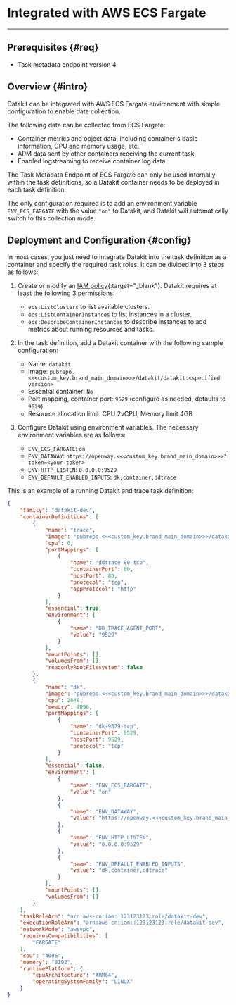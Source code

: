 
# Integrated with AWS ECS Fargate
---

## Prerequisites {#req}

- Task metadata endpoint version 4

## Overview {#intro}

Datakit can be integrated with AWS ECS Fargate environment with simple configuration to enable data collection.

The following data can be collected from ECS Fargate:

- Container metrics and object data, including container's basic information, CPU and memory usage, etc.
- APM data sent by other containers receiving the current task
- Enabled logstreaming to receive container log data

The Task Metadata Endpoint of ECS Fargate can only be used internally within the task definitions, so a Datakit container needs to be deployed in each task definition.

The only configuration required is to add an environment variable `ENV_ECS_FARGATE` with the value `"on"` to Datakit, and Datakit will automatically switch to this collection mode.

## Deployment and Configuration {#config}

In most cases, you just need to integrate Datakit into the task definition as a container and specify the required task roles. It can be divided into 3 steps as follows:

1. Create or modify an [IAM policy](https://docs.aws.amazon.com/zh_cn/IAM/latest/UserGuide/introduction.html){:target="_blank"}. Datakit requires at least the following 3 permissions:

    - `ecs:ListClusters` to list available clusters.
    - `ecs:ListContainerInstances` to list instances in a cluster.
    - `ecs:DescribeContainerInstances` to describe instances to add metrics about running resources and tasks.

1. In the task definition, add a Datakit container with the following sample configuration:

    - Name: `datakit`
    - Image: `pubrepo.<<<custom_key.brand_main_domain>>>/datakit/datakit:<specified version>`
    - Essential container: `No`
    - Port mapping, container port: `9529` (configure as needed, defaults to `9529`)
    - Resource allocation limit: CPU 2vCPU, Memory limit 4GB

1. Configure Datakit using environment variables. The necessary environment variables are as follows:

    - `ENV_ECS_FARGATE`: `on`
    - `ENV_DATAWAY`: `https://openway.<<<custom_key.brand_main_domain>>>?token=<your-token>`
    - `ENV_HTTP_LISTEN`: `0.0.0.0:9529`
    - `ENV_DEFAULT_ENABLED_INPUTS`: `dk,container,ddtrace`

This is an example of a running Datakit and trace task definition:

```json
{
    "family": "datakit-dev",
    "containerDefinitions": [
        {
            "name": "trace",
            "image": "pubrepo.<<<custom_key.brand_main_domain>>>/datakit-dev/ddtrace-golang-demo:v1",
            "cpu": 0,
            "portMappings": [
                {
                    "name": "ddtrace-80-tcp",
                    "containerPort": 80,
                    "hostPort": 80,
                    "protocol": "tcp",
                    "appProtocol": "http"
                }
            ],
            "essential": true,
            "environment": [
                {
                    "name": "DD_TRACE_AGENT_PORT",
                    "value": "9529"
                }
            ],
            "mountPoints": [],
            "volumesFrom": [],
            "readonlyRootFilesystem": false
        },
        {
            "name": "dk",
            "image": "pubrepo.<<<custom_key.brand_main_domain>>>/datakit/datakit:1.21.0",
            "cpu": 2048,
            "memory": 4096,
            "portMappings": [
                {
                    "name": "dk-9529-tcp",
                    "containerPort": 9529,
                    "hostPort": 9529,
                    "protocol": "tcp"
                }
            ],
            "essential": false,
            "environment": [
                {
                    "name": "ENV_ECS_FARGATE",
                    "value": "on"
                },
                {
                    "name": "ENV_DATAWAY",
                    "value": "https://openway.<<<custom_key.brand_main_domain>>>?token=<YOUR-WORKSPACE-TOKEN>"
                },
                {
                    "name": "ENV_HTTP_LISTEN",
                    "value": "0.0.0.0:9529"
                },
                {
                    "name": "ENV_DEFAULT_ENABLED_INPUTS",
                    "value": "dk,container,ddtrace"
                }
            ],
            "mountPoints": [],
            "volumesFrom": []
        }
    ],
    "taskRoleArn": "arn:aws-cn:iam::123123123:role/datakit-dev",
    "executionRoleArn": "arn:aws-cn:iam::123123123:role/datakit-dev",
    "networkMode": "awsvpc",
    "requiresCompatibilities": [
        "FARGATE"
    ],
    "cpu": "4096",
    "memory": "8192",
    "runtimePlatform": {
        "cpuArchitecture": "ARM64",
        "operatingSystemFamily": "LINUX"
    }
}
```
